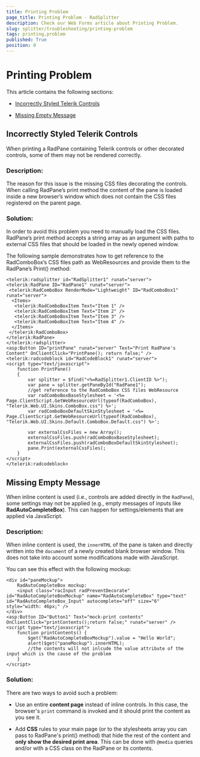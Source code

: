 ```yaml
---
title: Printing Problem
page_title: Printing Problem - RadSplitter
description: Check our Web Forms article about Printing Problem.
slug: splitter/troubleshooting/printing-problem
tags: printing,problem
published: True
position: 0
---
```


# Printing Problem

This article contains the following sections:

* [Incorrectly Styled Telerik Controls](#incorrectly-styled-telerik-controls)

* [Missing Empty Message](#missing-empty-message)

## Incorrectly Styled Telerik Controls

When printing a RadPane containing Telerik controls or other decorated controls, some of them may not be rendered correctly.

### Description:

The reason for this issue is the missing CSS files decorating the controls. When calling RadPane’s print method the content of the pane is loaded inside a new browser’s window which does not contain the CSS files registered on the parent page.

### Solution:

In order to avoid this problem you need to manually load the CSS files. RadPane’s print method accepts a string array as an argument with paths to external CSS files that should be loaded in the newly opened window.

The following sample demonstrates how to get reference to the RadComboBox’s CSS files path as WebResources and provide them to the RadPane’s Print() method:

````ASP.NET
<telerik:radsplitter id="RadSplitter1" runat="server">
<telerik:RadPane ID="RadPane1" runat="server">
 <telerik:RadComboBox RenderMode="Lightweight" ID="RadComboBox1" runat="server">
  <Items>
   <telerik:RadComboBoxItem Text="Item 1" />
   <telerik:RadComboBoxItem Text="Item 2" />
   <telerik:RadComboBoxItem Text="Item 3" />
   <telerik:RadComboBoxItem Text="Item 4" />
  </Items>
 </telerik:RadComboBox>
</telerik:RadPane>
</telerik:radsplitter>
<asp:Button ID="printPane" runat="server" Text="Print RadPane's Content" OnClientClick="PrintPane(); return false;" />
<telerik:radcodeblock id="RadCodeBlock1" runat="server">
<script type="text/javascript">
	function PrintPane()
	{
		var splitter = $find("<%=RadSplitter1.ClientID %>");
		var pane = splitter.getPaneById("RadPane1");
		//get reference to the RadComboBox CSS files WebResource
		var radComboBoxBaseStylesheet = '<%= Page.ClientScript.GetWebResourceUrl(typeof(RadComboBox), "Telerik.Web.UI.Skins.ComboBox.css") %>';
		var radComboBoxDefaultSkinStylesheet = '<%= Page.ClientScript.GetWebResourceUrl(typeof(RadComboBox), "Telerik.Web.UI.Skins.Default.ComboBox.Default.css") %>';
		
		var externalCssFiles = new Array();
		externalCssFiles.push(radComboBoxBaseStylesheet);
		externalCssFiles.push(radComboBoxDefaultSkinStylesheet);
		pane.Print(externalCssFiles);
	}
</script>
</telerik:radcodeblock>
````


## Missing Empty Message

When inline content is used (i.e., controls are added directly in the `RadPane`), some settings may not be applied (e.g., empty messages of inputs like **RadAutoCompleteBox**). This can happen for settings/elements that are applied via JavaScript.

### Description:

When inline content is used, the `innerHTML` of the pane is taken and directly written into the `document` of a newly created blank browser window. This does not take into account some modifications made with JavaScript.

You can see this effect with the following mockup:

````ASP.NET
<div id="paneMockup">
	RadAutoCompleteBox mockup:
	<input class="racInput radPreventDecorate" id="RadAutoCompleteBoxMockup" name="RadAutoCompleteBox" type="text" id="RadAutoCompleteBox_Input" autocomplete="off" size="6" style="width: 46px;" />
</div>
<asp:Button ID="Button1" Text="mock-print contents" OnClientClick="printContents();return false;" runat="server" />
<script type="text/javascript">
	function printContents() {
		$get("RadAutoCompleteBoxMockup").value = "Hello World";
		alert($get("paneMockup").innerHTML);
		//the contents will not inlcude the value attribute of the input which is the cause of the problem
	}
</script>
````

### Solution:

There are two ways to avoid such a problem:

* Use an entire **content page** instead of inline controls. In this case, the browser's `print` command is invoked and it should print the content as you see it.

* Add **CSS** rules to your main page (or to the stylesheets array you can pass to RadPane's print() method) that hide the rest of the content and **only show the desired print area**. This can be done with `@media` queries and/or with a CSS class on the RadPane or its contents.

